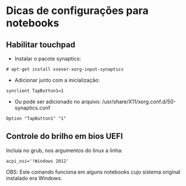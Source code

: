 # Dicas de configurações para notebooks

## Habilitar touchpad

* Instalar o pacote synaptics:

```
# apt-get install xsever-xorg-input-synaptics
```

* Adicionar junto com a inicialização:

```
synclient TapButton1=1
```

* Ou pode ser adicionado no arquivo: /usr/share/X11/xorg.conf.d/50-synaptics.conf

```
Option "TapButton1" "1"
```

## Controle do brilho em bios UEFI

Incluia no grub, nos argumentos do linux a linha:

```
acpi_osi='!Windows 2012'
```

OBS: Este comando funciona em alguns notebooks cujo sistema original instalado era Windows.
